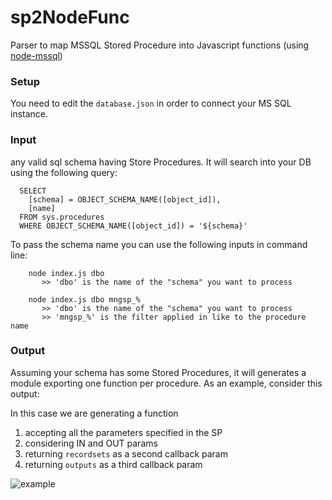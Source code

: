 sp2NodeFunc
===========

Parser to map MSSQL Stored Procedure into Javascript functions (using [node-mssql](http://patriksimek.github.io/node-mssql/))

### Setup
You need to edit the `database.json` in order to connect your MS SQL instance.

### Input
any valid sql schema having Store Procedures. It will search into your DB using the following query:

```
  SELECT
    [schema] = OBJECT_SCHEMA_NAME([object_id]),
    [name]
  FROM sys.procedures
  WHERE OBJECT_SCHEMA_NAME([object_id]) = '${schema}'
```

To pass the schema name you can use the following inputs in command line:

```
    node index.js dbo
       >> 'dbo' is the name of the "schema" you want to process

    node index.js dbo mngsp_%
       >> 'dbo' is the name of the "schema" you want to process
       >> 'mngsp_%' is the filter applied in like to the procedure name
```

### Output

Assuming your schema has some Stored Procedures, it will generates a module exporting one function per procedure. As an example, consider this output:

In this case we are generating a function 
1. accepting all the parameters specified in the SP
2. considering IN and OUT params
3. returning `recordsets` as a second callback param
4. returning `outputs` as a third callback param

<img src="https://cloud.githubusercontent.com/assets/11739105/20719998/b33d4f78-b62b-11e6-9e85-8732c09e7369.png" alt="example" />